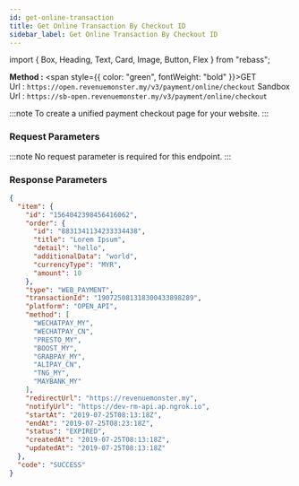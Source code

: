 ```yaml
---
id: get-online-transaction
title: Get Online Transaction By Checkout ID
sidebar_label: Get Online Transaction By Checkout ID
---
```


import { Box, Heading, Text, Card, Image, Button, Flex } from "rebass";

**Method :** <span style={{ color: "green", fontWeight: "bold" }}>GET</span><br/>
Url : `https://open.revenuemonster.my/v3/payment/online/checkout`
Sandbox Url : `https://sb-open.revenuemonster.my/v3/payment/online/checkout`

:::note
To create a unified payment checkout page for your website.
:::

### Request Parameters

:::note
No request parameter is required for this endpoint.
:::

### Response Parameters

```json
{
  "item": {
    "id": "1564042398456416062",
    "order": {
      "id": "8831341134233334438",
      "title": "Lorem Ipsum",
      "detail": "hello",
      "additionalData": "world",
      "currencyType": "MYR",
      "amount": 10
    },
    "type": "WEB_PAYMENT",
    "transactionId": "190725081318300433898289",
    "platform": "OPEN_API",
    "method": [
      "WECHATPAY_MY",
      "WECHATPAY_CN",
      "PRESTO_MY",
      "BOOST_MY",
      "GRABPAY_MY",
      "ALIPAY_CN",
      "TNG_MY",
      "MAYBANK_MY"
    ],
    "redirectUrl": "https://revenuemonster.my",
    "notifyUrl": "https://dev-rm-api.ap.ngrok.io",
    "startAt": "2019-07-25T08:13:18Z",
    "endAt": "2019-07-25T08:23:18Z",
    "status": "EXPIRED",
    "createdAt": "2019-07-25T08:13:18Z",
    "updatedAt": "2019-07-25T08:13:18Z"
  },
  "code": "SUCCESS"
}
```
